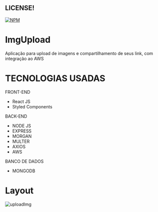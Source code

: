 ## LICENSE!
[![NPM](https://img.shields.io/npm/l/react)](https://github.com/ManoelPatrocinio/ImgUpload/blob/main/LICENSE) 

# ImgUpload
Aplicação para upload de imagens e compartilhamento de seus  link, com integração ao AWS

# TECNOLOGIAS USADAS

FRONT-END
* React JS
* Styled Components      

BACK-END
* NODE JS
* EXPRESS
* MORGAN
* MULTER
* AXIOS
* AWS

BANCO DE DADOS 
* MONGODB
       
# Layout
![uploadImg](https://user-images.githubusercontent.com/47128362/130338508-001d5999-c9e3-4195-9fc9-8276afefcac4.png)









